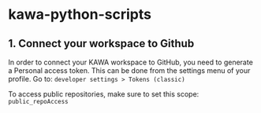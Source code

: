 # kawa-python-scripts


## 1. Connect your workspace to Github

In order to connect your KAWA workspace to GitHub, you need to generate a Personal access token.
This can be done from the settings menu of your profile.
Go to: `developer settings > Tokens (classic)`

To access public repositories, make sure to set this scope: `public_repoAccess`




